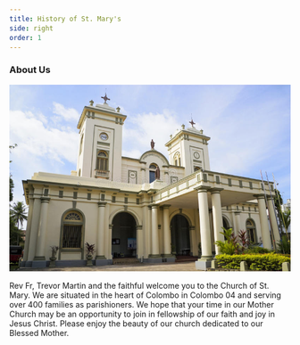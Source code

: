 ```yaml
---
title: History of St. Mary's
side: right
order: 1
---
```


### About Us

![St. Mary's Church](main.jpeg)

Rev Fr, Trevor Martin and the faithful welcome you to the Church of St. Mary. We are situated in the heart of Colombo in Colombo 04 and serving over 400 families as parishioners.   We hope that your time in our Mother Church may be an opportunity to join in fellowship of our faith and joy in Jesus Christ. Please enjoy the beauty of our church dedicated to our Blessed Mother.
